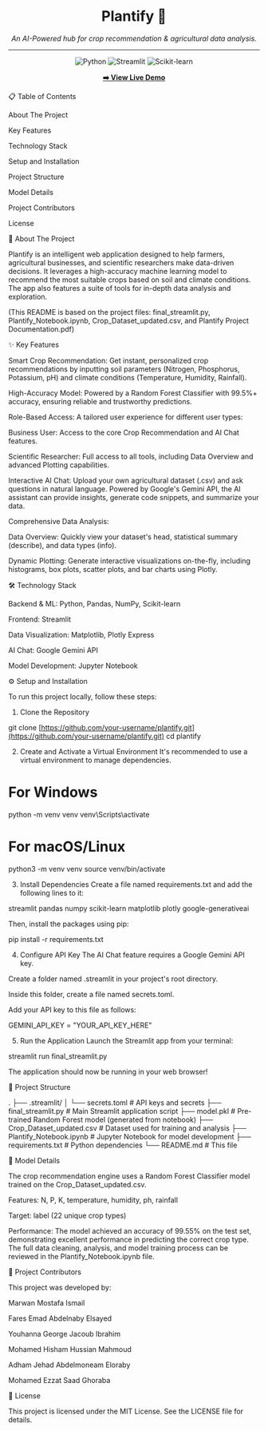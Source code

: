 <h1 align="center">Plantify 🌿</h1>

<p align="center">
<i>An AI-Powered hub for crop recommendation & agricultural data analysis.</i>
</p>

<hr>

<p align="center">
<img src="https://img.shields.io/badge/Python-3.9%2B-blue.svg?style=for-the-badge&logo=python" alt="Python">
<img src="https://img.shields.io/badge/Streamlit-1.25%2B-red.svg?style=for-the-badge&logo=streamlit" alt="Streamlit">
<img src="https://img.shields.io/badge/Scikit--learn-1.3%2B-orange.svg?style=for-the-badge&logo=scikit-learn" alt="Scikit-learn">
</p>

<p align="center">
<a href="https://your-streamlit-share-url-here.com"><strong>➡️ View Live Demo</strong></a>
</p>

📋 Table of Contents

About The Project

Key Features

Technology Stack

Setup and Installation

Project Structure

Model Details

Project Contributors

License

🌾 About The Project

Plantify is an intelligent web application designed to help farmers, agricultural businesses, and scientific researchers make data-driven decisions. It leverages a high-accuracy machine learning model to recommend the most suitable crops based on soil and climate conditions. The app also features a suite of tools for in-depth data analysis and exploration.

(This README is based on the project files: final_streamlit.py, Plantify_Notebook.ipynb, Crop_Dataset_updated.csv, and Plantify Project Documentation.pdf)

✨ Key Features

Smart Crop Recommendation: Get instant, personalized crop recommendations by inputting soil parameters (Nitrogen, Phosphorus, Potassium, pH) and climate conditions (Temperature, Humidity, Rainfall).

High-Accuracy Model: Powered by a Random Forest Classifier with 99.5%+ accuracy, ensuring reliable and trustworthy predictions.

Role-Based Access: A tailored user experience for different user types:

Business User: Access to the core Crop Recommendation and AI Chat features.

Scientific Researcher: Full access to all tools, including Data Overview and advanced Plotting capabilities.

Interactive AI Chat: Upload your own agricultural dataset (.csv) and ask questions in natural language. Powered by Google's Gemini API, the AI assistant can provide insights, generate code snippets, and summarize your data.

Comprehensive Data Analysis:

Data Overview: Quickly view your dataset's head, statistical summary (describe), and data types (info).

Dynamic Plotting: Generate interactive visualizations on-the-fly, including histograms, box plots, scatter plots, and bar charts using Plotly.

🛠️ Technology Stack

Backend & ML: Python, Pandas, NumPy, Scikit-learn

Frontend: Streamlit

Data Visualization: Matplotlib, Plotly Express

AI Chat: Google Gemini API

Model Development: Jupyter Notebook

⚙️ Setup and Installation

To run this project locally, follow these steps:

1. Clone the Repository

git clone [https://github.com/your-username/plantify.git](https://github.com/your-username/plantify.git)
cd plantify


2. Create and Activate a Virtual Environment
It's recommended to use a virtual environment to manage dependencies.

# For Windows
python -m venv venv
venv\Scripts\activate

# For macOS/Linux
python3 -m venv venv
source venv/bin/activate


3. Install Dependencies
Create a file named requirements.txt and add the following lines to it:

streamlit
pandas
numpy
scikit-learn
matplotlib
plotly
google-generativeai


Then, install the packages using pip:

pip install -r requirements.txt


4. Configure API Key
The AI Chat feature requires a Google Gemini API key.

Create a folder named .streamlit in your project's root directory.

Inside this folder, create a file named secrets.toml.

Add your API key to this file as follows:

GEMINI_API_KEY = "YOUR_API_KEY_HERE"


5. Run the Application
Launch the Streamlit app from your terminal:

streamlit run final_streamlit.py


The application should now be running in your web browser!

📂 Project Structure

.
├── .streamlit/
│   └── secrets.toml        # API keys and secrets
├── final_streamlit.py      # Main Streamlit application script
├── model.pkl               # Pre-trained Random Forest model (generated from notebook)
├── Crop_Dataset_updated.csv # Dataset used for training and analysis
├── Plantify_Notebook.ipynb # Jupyter Notebook for model development
├── requirements.txt        # Python dependencies
└── README.md               # This file


🧠 Model Details

The crop recommendation engine uses a Random Forest Classifier model trained on the Crop_Dataset_updated.csv.

Features: N, P, K, temperature, humidity, ph, rainfall

Target: label (22 unique crop types)

Performance: The model achieved an accuracy of 99.55% on the test set, demonstrating excellent performance in predicting the correct crop type. The full data cleaning, analysis, and model training process can be reviewed in the Plantify_Notebook.ipynb file.

👥 Project Contributors

This project was developed by:

Marwan Mostafa Ismail

Fares Emad Abdelnaby Elsayed

Youhanna George Jacoub Ibrahim

Mohamed Hisham Hussian Mahmoud

Adham Jehad Abdelmoneam Eloraby

Mohamed Ezzat Saad Ghoraba

📄 License

This project is licensed under the MIT License. See the LICENSE file for details.
